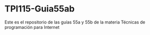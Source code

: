 # TPI115-Guia55ab
Este es el repositorio de las guías 55a y 55b de la materia Técnicas de programación para Internet
